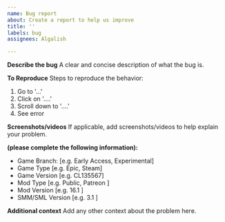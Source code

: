 ```yaml
---
name: Bug report
about: Create a report to help us improve
title: ''
labels: bug
assignees: Algalish

---
```


**Describe the bug**
A clear and concise description of what the bug is.

**To Reproduce**
Steps to reproduce the behavior:
1. Go to '...'
2. Click on '....'
3. Scroll down to '....'
4. See error

**Screenshots/videos**
If applicable, add screenshots/videos to help explain your problem.

**(please complete the following information):**
 - Game Branch: [e.g. Early Access, Experimental]
 - Game Type [e.g. Epic, Steam]
 - Game Version [e.g. CL135567]
 - Mod Type [e.g. Public, Patreon ]
 - Mod Version [e.g. 16.1 ]
 - SMM/SML Version [e.g. 3.1 ]

**Additional context**
Add any other context about the problem here.
